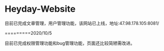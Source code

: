 # Heyday-Website

目前已完成文章管理，用户管理功能，该网站已上线，地址:47.98.178.105:8081/

=========2020/10/5

目前已完成权限管理功能和bug管理功能，页面还比较简陋需改进。
